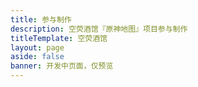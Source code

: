 ```yaml
---
title: 参与制作
description: 空荧酒馆『原神地图』项目参与制作
titleTemplate: 空荧酒馆
layout: page
aside: false
banner: 开发中页面，仅预览
---
```


<script setup>
import StaffPage from '../components/staff/StaffPage.vue'
</script>

<StaffPage />
